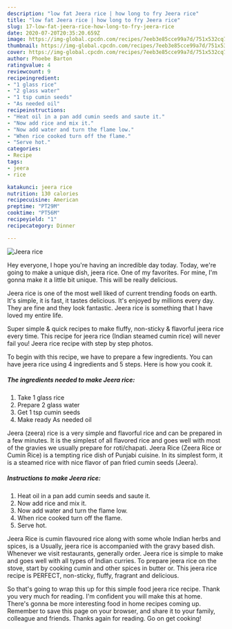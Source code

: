 ```yaml
---
description: "low fat Jeera rice | how long to fry Jeera rice"
title: "low fat Jeera rice | how long to fry Jeera rice"
slug: 17-low-fat-jeera-rice-how-long-to-fry-jeera-rice
date: 2020-07-20T20:35:20.659Z
image: https://img-global.cpcdn.com/recipes/7eeb3e85cce99a7d/751x532cq70/jeera-rice-recipe-main-photo.jpg
thumbnail: https://img-global.cpcdn.com/recipes/7eeb3e85cce99a7d/751x532cq70/jeera-rice-recipe-main-photo.jpg
cover: https://img-global.cpcdn.com/recipes/7eeb3e85cce99a7d/751x532cq70/jeera-rice-recipe-main-photo.jpg
author: Phoebe Barton
ratingvalue: 4
reviewcount: 9
recipeingredient:
- "1 glass rice"
- "2 glass water"
- "1 tsp cumin seeds"
- "As needed oil"
recipeinstructions:
- "Heat oil in a pan add cumin seeds and saute it."
- "Now add rice and mix it."
- "Now add water and turn the flame low."
- "When rice cooked turn off the flame."
- "Serve hot."
categories:
- Recipe
tags:
- jeera
- rice

katakunci: jeera rice 
nutrition: 130 calories
recipecuisine: American
preptime: "PT29M"
cooktime: "PT56M"
recipeyield: "1"
recipecategory: Dinner

---
```



![Jeera rice](https://img-global.cpcdn.com/recipes/7eeb3e85cce99a7d/751x532cq70/jeera-rice-recipe-main-photo.jpg)

Hey everyone, I hope you're having an incredible day today. Today, we're going to make a unique dish, jeera rice. One of my favorites. For mine, I'm gonna make it a little bit unique. This will be really delicious.

Jeera rice is one of the most well liked of current trending foods on earth. It's simple, it is fast, it tastes delicious. It's enjoyed by millions every day. They are fine and they look fantastic. Jeera rice is something that I have loved my entire life.

Super simple &amp; quick recipes to make fluffy, non-sticky &amp; flavorful jeera rice every time. This recipe for jeera rice (Indian steamed cumin rice) will never fail you! Jeera rice recipe with step by step photos.


To begin with this recipe, we have to prepare a few ingredients. You can have jeera rice using 4 ingredients and 5 steps. Here is how you cook it.

<!--inarticleads1-->

##### The ingredients needed to make Jeera rice:

1. Take 1 glass rice
1. Prepare 2 glass water
1. Get 1 tsp cumin seeds
1. Make ready As needed oil


Jeera (zeera) rice is a very simple and flavorful rice and can be prepared in a few minutes. It is the simplest of all flavored rice and goes well with most of the gravies we usually prepare for roti/chapati. Jeera Rice (Zeera Rice or Cumin Rice) is a tempting rice dish of Punjabi cuisine. In its simplest form, it is a steamed rice with nice flavor of pan fried cumin seeds (Jeera). 

<!--inarticleads2-->

##### Instructions to make Jeera rice:

1. Heat oil in a pan add cumin seeds and saute it.
1. Now add rice and mix it.
1. Now add water and turn the flame low.
1. When rice cooked turn off the flame.
1. Serve hot.


Jeera Rice is cumin flavoured rice along with some whole Indian herbs and spices, is a Usually, jeera rice is accompanied with the gravy based dish. Whenever we visit restaurants, generally order. Jeera rice is simple to make and goes well with all types of Indian curries. To prepare jeera rice on the stove, start by cooking cumin and other spices in butter or. This jeera rice recipe is PERFECT, non-sticky, fluffy, fragrant and delicious. 

So that's going to wrap this up for this simple food jeera rice recipe. Thank you very much for reading. I'm confident you will make this at home. There's gonna be more interesting food in home recipes coming up. Remember to save this page on your browser, and share it to your family, colleague and friends. Thanks again for reading. Go on get cooking!

